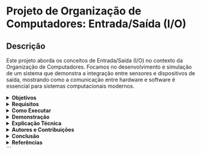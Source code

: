 # Projeto de Organização de Computadores: Entrada/Saída (I/O)

## Descrição
Este projeto aborda os conceitos de Entrada/Saída (I/O) no contexto da Organização de Computadores. Focamos no desenvolvimento e simulação de um sistema que demonstra a integração entre sensores e dispositivos de saída, mostrando como a comunicação entre hardware e software é essencial para sistemas computacionais modernos.

<details>
  <summary><strong>Objetivos</strong></summary>
  <ul>
    <li>Compreender o funcionamento dos dispositivos de Entrada e Saída (I/O).</li>
    <li>Desenvolver um protótipo utilizando sensores (entrada) e displays/LEDs (saída).</li>
    <li>Simular a comunicação entre os componentes para reforçar conceitos teóricos da disciplina.</li>
  </ul>
</details>

<details>
  <summary><strong>Requisitos</strong></summary>
  <ul>
    <li>Conta no Tinkercad para simulação de circuitos.</li>
    <li>Arduino IDE para programação do microcontrolador.</li>
    <li>Componentes: LEDs, resistores, sensores (PIR, temperatura), display LCD.</li>
    <li>Bibliotecas Arduino:
      <ul>
        <li><code>Adafruit_LiquidCrystal</code></li>
        <li><code>Wire.h</code></li>
      </ul>
    </li>
  </ul>
</details>

<details>
  <summary><strong>Como Executar</strong></summary>
  <ol>
    <li>Acesse o Tinkercad e faça login com sua conta.</li>
    <li>Importe o arquivo do circuito disponível no <a href="https://www.tinkercad.com/">link do Tinkercad</a>.</li>
    <li>No Tinkercad, carregue o código fornecido em <code>codigo.ino</code> e execute a simulação.</li>
    <li>No Arduino IDE, instale as bibliotecas necessárias (<code>Adafruit_LiquidCrystal</code>, <code>Wire</code>).</li>
    <li>Conecte os componentes conforme o esquema abaixo:</li>
  </ol>
  <img src="imagens/esquema_ligacao.png" alt="Esquema de ligação">
</details>

<details>
  <summary><strong>Demonstração</strong></summary>
  <h4>Esquema de Montagem</h4>
  <img src="imagens/esquema.png" alt="Esquema">

  <h4>Resultado da Simulação</h4>
  <p>O display LCD exibirá mensagens de acordo com a leitura dos sensores. Os LEDs acenderão em resposta a determinadas entradas, demonstrando o conceito de I/O em sistemas de computadores.</p>
</details>

<details>
  <summary><strong>Explicação Técnica</strong></summary>
  <p>O sistema utiliza sensores (PIR e temperatura) como dispositivos de entrada. O Arduino processa os sinais dos sensores e envia comandos para os dispositivos de saída (display LCD, LEDs). O código é responsável por interpretar os dados dos sensores e atualizar as saídas em tempo real.</p>

  <h4>Principais Trechos do Código</h4>
  ```cpp
  Wire.requestFrom(8, 1);  // Solicita dados do sensor
  if (Wire.available()) {
      int state = Wire.read();
      lcd1.print("Movimento detectado");
  }
</details> <details> <summary><strong>Autores e Contribuições</strong></summary> <ul> <li><strong>Edmar Pereira</strong> - Implementação do sistema e desenvolvimento do código.</li> <li><strong>Ronyldo</strong> - Montagem do circuito e testes no Tinkercad.</li> </ul> <p>Professor responsável: <strong>Moisés</strong> - Disciplina de Organização de Computadores no IFRN.</p> </details> <details> <summary><strong>Conclusão</strong></summary> <p>Este projeto proporcionou uma melhor compreensão sobre o papel dos dispositivos de Entrada e Saída (I/O) em sistemas computacionais. A prática no Tinkercad e a programação do Arduino reforçaram os conceitos discutidos em sala de aula, tornando a teoria mais palpável.</p> <h4>Aprendizados</h4> <ul> <li>Uso do Arduino para integrar sensores e displays.</li> <li>Comunicação I2C para leitura de dados dos sensores.</li> <li>Importância da sincronização entre entrada e saída em sistemas embarcados.</li> </ul> </details> <details> <summary><strong>Referências</strong></summary> <ul> <li><a href="https://www.arduino.cc/">Site Arduino</a></li> <li><a href="https://www.tinkercad.com/">Documentação do Tinkercad</a></li> <li>Livros e artigos relacionados à Organização de Computadores.</li> </ul> </details> ```
